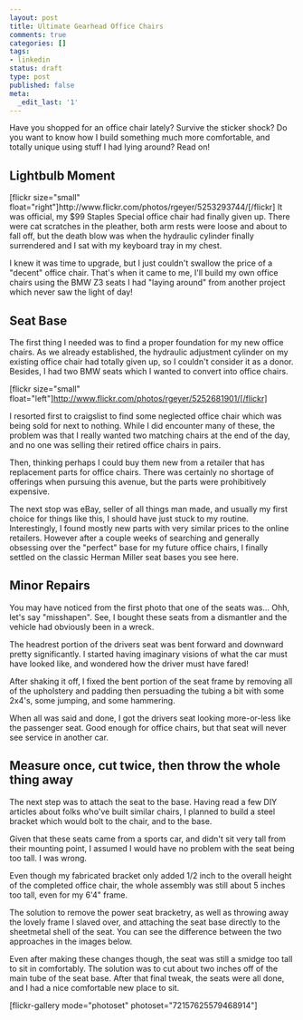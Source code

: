 ```yaml
---
layout: post
title: Ultimate Gearhead Office Chairs
comments: true
categories: []
tags:
- linkedin
status: draft
type: post
published: false
meta:
  _edit_last: '1'
---
```

Have you shopped for an office chair lately? Survive the sticker shock?  Do you want to know how I build something much more comfortable, and totally unique using stuff I had lying around?  Read on!
<!--more-->

<h2>Lightbulb Moment</h2>
[flickr size="small" float="right"]http://www.flickr.com/photos/rgeyer/5253293744/[/flickr]
It was official, my $99 Staples Special office chair had finally given up.  There were cat scratches in the pleather, both arm rests were loose and about to fall off, but the death blow was when the hydraulic cylinder finally surrendered and I sat with my keyboard tray in my chest.

I knew it was time to upgrade, but I just couldn't swallow the price of a "decent" office chair.  That's when it came to me, I'll build my own office chairs using the BMW Z3 seats I had "laying around" from another project which never saw the light of day!

<h2>Seat Base</h2>
The first thing I needed was to find a proper foundation for my new office chairs.  As we already established, the hydraulic adjustment cylinder on my existing office chair had totally given up, so I couldn't consider it as a donor.  Besides, I had two BMW seats which I wanted to convert into office chairs.

[flickr size="small" float="left"]http://www.flickr.com/photos/rgeyer/5252681901/[/flickr]

I resorted first to craigslist to find some neglected office chair which was being sold for next to nothing.  While I did encounter many of these, the problem was that I really wanted two matching chairs at the end of the day, and no one was selling their retired office chairs in pairs.

Then, thinking perhaps I could buy them new from a retailer that has replacement parts for office chairs.  There was certainly no shortage of offerings when pursuing this avenue, but the parts were prohibitively expensive.

The next stop was eBay, seller of all things man made, and usually my first choice for things like this, I should have just stuck to my routine.  Interestingly, I found mostly new parts with very similar prices to the online retailers.  However after a couple weeks of searching and generally obsessing over the "perfect" base for my future office chairs, I finally settled on the classic Herman Miller seat bases you see here.

<h2>Minor Repairs</h2>
You may have noticed from the first photo that one of the seats was... Ohh, let's say "misshapen".  See, I bought these seats from a dismantler and the vehicle had obviously been in a wreck.

The headrest portion of the drivers seat was bent forward and downward pretty significantly.  I started having imaginary visions of what the car must have looked like, and wondered how the driver must have fared!

After shaking it off, I fixed the bent portion of the seat frame by removing all of the upholstery and padding then persuading the tubing a bit with some 2x4's, some jumping, and some hammering.

When all was said and done, I got the drivers seat looking more-or-less like the passenger seat.  Good enough for office chairs, but that seat will never see service in another car.

<h2>Measure once, cut twice, then throw the whole thing away</h2>
The next step was to attach the seat to the base.  Having read a few DIY articles about folks who've built similar chairs, I planned to build a steel bracket which would bolt to the chair, and to the base.

Given that these seats came from a sports car, and didn't sit very tall from their mounting point, I assumed I would have no problem with the seat being too tall.  I was wrong.

Even though my fabricated bracket only added 1/2 inch to the overall height of the completed office chair, the whole assembly was still about 5 inches too tall, even for my 6'4" frame.

The solution to remove the power seat bracketry, as well as throwing away the lovely frame I slaved over, and attaching the seat base directly to the sheetmetal shell of the seat.  You can see the difference between the two approaches in the images below.

Even after making these changes though, the seat was still a smidge too tall to sit in comfortably.  The solution was to cut about two inches off of the main tube of the seat base.  After that final tweak, the seats were all done, and I had a nice comfortable new place to sit.

[flickr-gallery mode="photoset" photoset="72157625579468914"]
